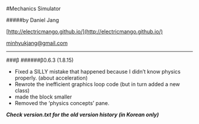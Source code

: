 #Mechanics Simulator

#####by Daniel Jang

[http://electricmango.github.io/](http://electricmango.github.io/)

[minhyukjang@gmail.com](minhyukjang@gmail.com)

-----------
###β
######β0.6.3 (1.8.15)
* Fixed a SILLY mistake that happened because I didn’t know physics properly. (about acceleration)
* Rewrote the inefficient graphics loop code (but in turn added a new class)
* made the block smaller
* Removed the ‘physics concepts’ pane.

***Check version.txt for the old version history (in Korean only)***